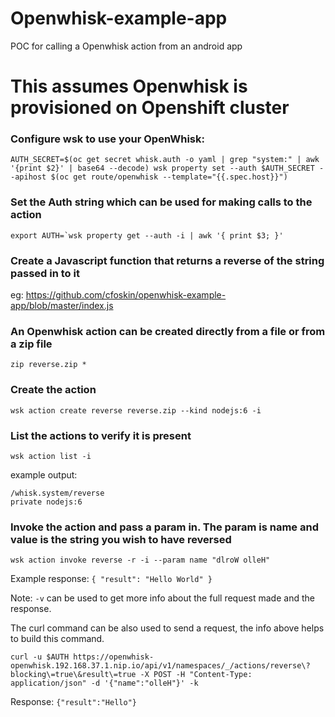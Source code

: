 # Openwhisk-example-app
POC for calling a Openwhisk action from an android app

# This assumes Openwhisk is provisioned on Openshift cluster

### Configure wsk to use your OpenWhisk:
 `AUTH_SECRET=$(oc get secret whisk.auth -o yaml | grep "system:" | awk '{print $2}' | base64 --decode) wsk property set --auth $AUTH_SECRET --apihost $(oc get route/openwhisk --template="{{.spec.host}}")`
 
### Set the Auth string which can be used for making calls to the action
```
export AUTH=`wsk property get --auth -i | awk '{ print $3; }'
```

### Create a Javascript function that returns a reverse of the string passed in to it
eg: https://github.com/cfoskin/openwhisk-example-app/blob/master/index.js

### An Openwhisk action can be created directly from a file or from a zip file 
`zip reverse.zip *`

### Create the action 
`wsk action create reverse reverse.zip --kind nodejs:6 -i`

### List the actions to verify it is present
`wsk action list -i`

example output:
```Actions
/whisk.system/reverse                                                  private nodejs:6
```

### Invoke the action and pass a param in. The param is name and value is the string you wish to have reversed
`wsk action invoke reverse -r -i --param name "dlroW olleH"`

Example response:
`{ "result": "Hello World" }`


Note: `-v` can be used to get more info about the full request made and the response.

The curl command can be also used to send a request, the info above helps to build this command.

`curl -u $AUTH https://openwhisk-openwhisk.192.168.37.1.nip.io/api/v1/namespaces/_/actions/reverse\?blocking\=true\&result\=true -X POST -H "Content-Type: application/json" -d '{"name":"olleH"}' -k`

Response: 
`{"result":"Hello"}`


